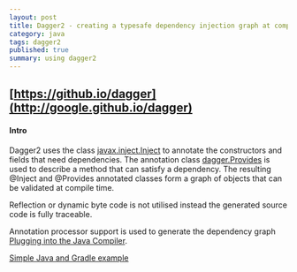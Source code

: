 ```yaml
---
layout: post
title: Dagger2 - creating a typesafe dependency injection graph at compilation
category: java
tags: dagger2
published: true
summary: using dagger2
---
```


## [https://github.io/dagger](http://google.github.io/dagger)

#### Intro

Dagger2 uses the class [javax.inject.Inject](http://docs.oracle.com/javaee/7/api/javax/inject/Inject.html) to annotate the constructors and fields that need dependencies.
The annotation class [dagger.Provides](http://google.github.io/dagger/api/latest/dagger/Provides.html) is used to describe a method that can satisfy a dependency.
The resulting @Inject and @Provides annotated classes form a graph of objects that can be validated at compile time.

Reflection or dynamic byte code is not utilised instead the generated source code is fully traceable.

Annotation processor support is used to generate the dependency graph [Plugging into the Java Compiler](https://oracleus.activeevents.com/2014/connect/fileDownload/session/14BBC4CA8DD69CBF9BA12D7B6601C106/CON4265_McManus-Plugging-into-the-Java-Compiler.pdf).

[Simple Java and Gradle example](https://github.com/griffio/dagger2-example)


